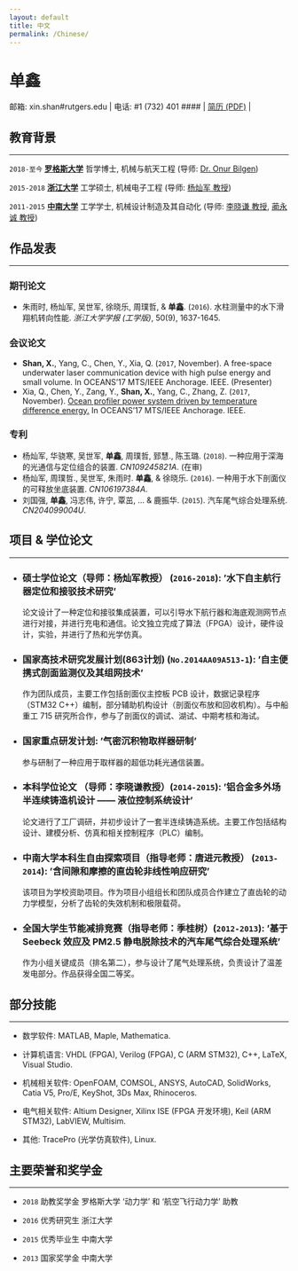```yaml
---
layout: default
title: 中文
permalink: /Chinese/
---
```


# 单鑫

邮箱: xin.shan#rutgers.edu | 电话: #1 (732) 401 #### | <i class="fa fa-github"></i> <a href="https://github.com/Xin-Shan/Curriculum-Vitae/blob/master/Curriculum-Vitae.pdf">简历 (PDF)</a> |

## 教育背景
---

`2018-至今`
[__罗格斯大学__](https://www.rutgers.edu) 哲学博士, 机械与航天工程 (导师: [Dr. Onur Bilgen](https://mae.rutgers.edu/onur-bilgen))

`2015-2018`
[__浙江大学__](http://www.zju.edu.cn/mainm.htm) 工学硕士, 机械电子工程 (导师: [杨灿军 教授](https://person.zju.edu.cn/ycj))

`2011-2015`
[__中南大学__](http://www.csu.edu.cn) 工学学士, 机械设计制造及其自动化 (导师: [李晓谦 教授](http://cmee.csu.edu.cn/mobile_bk/?id=lixiaoqian), [蔺永诚 教授](https://scholar.google.com/citations?user=rAOphk4AAAAJ&hl=en))

## 作品发表
---

### 期刊论文

+ 朱雨时, 杨灿军, 吴世军, 徐晓乐, 周璞哲, & **单鑫**. (`2016`). 水柱测量中的水下滑翔机转向性能. *浙江大学学报 (工学版)*, 50(9), 1637-1645.

### 会议论文

+ **Shan, X.**, Yang, C., Chen, Y., Xia, Q. (`2017`, November). A free-space underwater laser communication
device with high pulse energy and small volume. In OCEANS’17 MTS/IEEE Anchorage. IEEE.
(Presenter)
+ Xia, Q., Chen, Y., Zang, Y., **Shan, X.**, Yang, C., Zhang, Z. (`2017`, November). [Ocean profiler power system driven by temperature difference energy.](http://ieeexplore.ieee.org/abstract/document/8232156/?reload=true) In OCEANS’17 MTS/IEEE Anchorage. IEEE.

### 专利

+ 杨灿军, 华骁寒, 吴世军, **单鑫**, 周璞哲, 郅慧., 陈玉璐. (`2018`). 一种应用于深海的光通信与定位组合的装置. *CN109245821A*. (在审)
+ 杨灿军, 周璞哲., 吴世军, 朱雨时. **单鑫**, & 徐晓乐. (`2016`). 一种用于水下剖面仪的可释放坐底装置. *CN106197384A*.
+ 刘国强, **单鑫**, 冯志伟, 许宁, 覃茁, ... & 鹿振华. (`2015`). 汽车尾气综合处理系统. *CN204099004U*.


## 项目 & 学位论文
---

+ ### 硕士学位论文（导师：杨灿军教授） (`2016-2018`): ’水下自主航行器定位和接驳技术研究’

    论文设计了一种定位和接驳集成装置，可以引导水下航行器和海底观测网节点进行对接，并进行充电和通信。论文独立完成了算法（FPGA）设计，硬件设计，实验，并进行了热和光学仿真。

+ ### 国家高技术研究发展计划(863计划) (`No.2014AA09A513-1`): ’自主便携式剖面监测仪及其组网技术’
    
    作为团队成员，主要工作包括剖面仪主控板 PCB 设计，数据记录程序（STM32 C++）编制，部分辅助机构设计（剖面仪布放和回收机构）。与中船重工 715 研究所合作，参与了剖面仪的调试、湖试、中期考核和海试。

+ ### 国家重点研发计划: ’气密沉积物取样器研制’
    
    参与研制了一种应用于取样器的超低功耗光通信装置。

+ ### 本科学位论文 （导师：李晓谦教授）(`2014-2015`): ’铝合金多外场半连续铸造机设计 —— 液位控制系统设计’

    论文进行了工厂调研，并初步设计了一套半连续铸造系统。主要工作包括结构设计、建模分析、仿真和相关控制程序（PLC）编制。

+ ### 中南大学本科生自由探索项目（指导老师：唐进元教授） (`2013-2014`): ’含间隙和摩擦的直齿轮非线性响应研究’

    该项目为学校资助项目。作为项目小组组长和团队成员合作建立了直齿轮的动力学模型，分析了齿轮的失效机制和极限载荷。

+ ### 全国大学生节能减排竞赛（指导老师：季桂树）(`2012-2013`): ’基于 Seebeck 效应及 PM2.5 静电脱除技术的汽车尾气综合处理系统’

    作为小组关键成员（排名第二），参与设计了尾气处理系统，负责设计了温差发电部分。作品获得全国二等奖。

## 部分技能
---

+ 数学软件: MATLAB, Maple, Mathematica. 

+ 计算机语言: VHDL (FPGA), Verilog (FPGA), C (ARM STM32), C++, LaTeX, Visual Studio. 

+ 机械相关软件: OpenFOAM, COMSOL, ANSYS, AutoCAD, SolidWorks, Catia V5, Pro/E, KeyShot, 3Ds Max, Rhinoceros. 

+ 电气相关软件: Altium Designer, Xilinx ISE (FPGA 开发环境), Keil (ARM STM32), LabVIEW, Multisim. 

+ 其他: TracePro (光学仿真软件), Linux. 

## 主要荣誉和奖学金
---

+ `2018` 助教奖学金 罗格斯大学 ‘动力学’ 和 ‘航空飞行动力学’ 助教

+ `2016` 优秀研究生 浙江大学

+ `2015` 优秀毕业生 中南大学

+ `2013` 国家奖学金 中南大学
